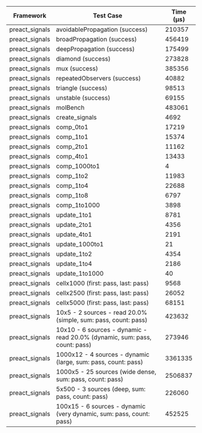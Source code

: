 | Framework | Test Case | Time (μs) |
| --- | --- | --- |
| preact_signals | avoidablePropagation (success) | 210357 |
| preact_signals | broadPropagation (success) | 456419 |
| preact_signals | deepPropagation (success) | 175499 |
| preact_signals | diamond (success) | 273828 |
| preact_signals | mux (success) | 385356 |
| preact_signals | repeatedObservers (success) | 40882 |
| preact_signals | triangle (success) | 98513 |
| preact_signals | unstable (success) | 69155 |
| preact_signals | molBench | 483061 |
| preact_signals | create_signals | 4692 |
| preact_signals | comp_0to1 | 17219 |
| preact_signals | comp_1to1 | 15374 |
| preact_signals | comp_2to1 | 11162 |
| preact_signals | comp_4to1 | 13433 |
| preact_signals | comp_1000to1 | 4 |
| preact_signals | comp_1to2 | 11983 |
| preact_signals | comp_1to4 | 22688 |
| preact_signals | comp_1to8 | 6797 |
| preact_signals | comp_1to1000 | 3898 |
| preact_signals | update_1to1 | 8781 |
| preact_signals | update_2to1 | 4356 |
| preact_signals | update_4to1 | 2191 |
| preact_signals | update_1000to1 | 21 |
| preact_signals | update_1to2 | 4354 |
| preact_signals | update_1to4 | 2186 |
| preact_signals | update_1to1000 | 40 |
| preact_signals | cellx1000 (first: pass, last: pass) | 9568 |
| preact_signals | cellx2500 (first: pass, last: pass) | 26052 |
| preact_signals | cellx5000 (first: pass, last: pass) | 68151 |
| preact_signals | 10x5 - 2 sources - read 20.0% (simple, sum: pass, count: pass) | 423632 |
| preact_signals | 10x10 - 6 sources - dynamic - read 20.0% (dynamic, sum: pass, count: pass) | 273946 |
| preact_signals | 1000x12 - 4 sources - dynamic (large, sum: pass, count: pass) | 3361335 |
| preact_signals | 1000x5 - 25 sources (wide dense, sum: pass, count: pass) | 2506837 |
| preact_signals | 5x500 - 3 sources (deep, sum: pass, count: pass) | 226060 |
| preact_signals | 100x15 - 6 sources - dynamic (very dynamic, sum: pass, count: pass) | 452525 |
